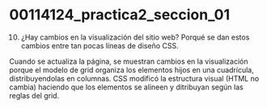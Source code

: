 # 00114124_practica2_seccion_01
10.  ¿Hay cambios en la visualización del sitio web? Porqué se
dan estos cambios entre tan pocas líneas de diseño CSS.

Cuando se actualiza la página, se muestran cambios en la visualización porque el modelo de grid organiza los elementos hijos en una cuadrícula, distribuyendolas en columnas. CSS modificó la estructura visual (HTML no cambia) haciendo que los elementos se alineen y ditribuyan según las reglas del grid.
